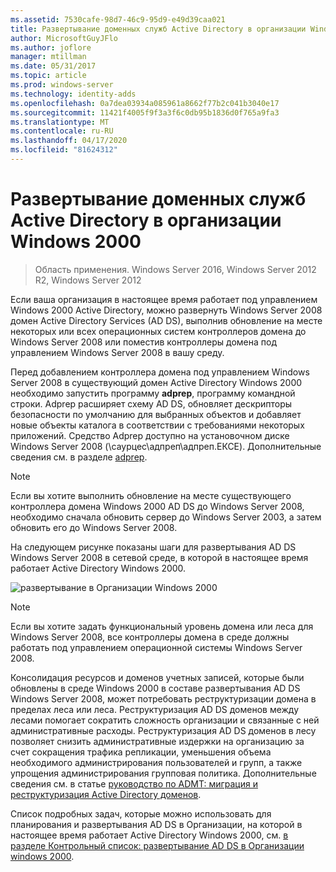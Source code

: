 ```yaml
---
ms.assetid: 7530cafe-98d7-46c9-95d9-e49d39caa021
title: Развертывание доменных служб Active Directory в организации Windows 2000
author: MicrosoftGuyJFlo
ms.author: joflore
manager: mtillman
ms.date: 05/31/2017
ms.topic: article
ms.prod: windows-server
ms.technology: identity-adds
ms.openlocfilehash: 0a7dea03934a085961a8662f77b2c041b3040e17
ms.sourcegitcommit: 11421f4005f9f3a3f6c0db95b1836d0f765a9fa3
ms.translationtype: MT
ms.contentlocale: ru-RU
ms.lasthandoff: 04/17/2020
ms.locfileid: "81624312"
---
```

# <a name="deploying-ad-ds-in-a-windows-2000-organization"></a>Развертывание доменных служб Active Directory в организации Windows 2000

> Область применения. Windows Server 2016, Windows Server 2012 R2, Windows Server 2012

Если ваша организация в настоящее время работает под управлением Windows 2000 Active Directory, можно развернуть Windows Server 2008 домен Active Directory Services (AD DS), выполнив обновление на месте некоторых или всех операционных систем контроллеров домена до Windows Server 2008 или поместив контроллеры домена под управлением Windows Server 2008 в вашу среду.

Перед добавлением контроллера домена под управлением Windows Server 2008 в существующий домен Active Directory Windows 2000 необходимо запустить программу **adprep**, программу командной строки. Adprep расширяет схему AD DS, обновляет дескрипторы безопасности по умолчанию для выбранных объектов и добавляет новые объекты каталога в соответствии с требованиями некоторых приложений. Средство Adprep доступно на установочном диске Windows Server 2008 (\саурцес\адпреп\адпреп.ЕКСЕ). Дополнительные сведения см. в разделе [adprep](https://docs.microsoft.com/previous-versions/windows/it-pro/windows-server-2012-R2-and-2012/cc731728(v=ws.11)).

> [!NOTE]
> Если вы хотите выполнить обновление на месте существующего контроллера домена Windows 2000 AD DS до Windows Server 2008, необходимо сначала обновить сервер до Windows Server 2003, а затем обновить его до Windows Server 2008.

На следующем рисунке показаны шаги для развертывания AD DS Windows Server 2008 в сетевой среде, в которой в настоящее время работает Active Directory Windows 2000.

![развертывание в Организации Windows 2000](media/Deploying-AD-DS-in-a-Windows-2000-Organization/ee51218a-a858-49d9-8b99-9986679191c1.gif)

> [!NOTE]
> Если вы хотите задать функциональный уровень домена или леса для Windows Server 2008, все контроллеры домена в среде должны работать под управлением операционной системы Windows Server 2008.

Консолидация ресурсов и доменов учетных записей, которые были обновлены в среде Windows 2000 в составе развертывания AD DS Windows Server 2008, может потребовать реструктуризации домена в пределах леса или леса. Реструктуризация AD DS доменов между лесами помогает сократить сложность организации и связанные с ней административные расходы. Реструктуризация AD DS доменов в лесу позволяет снизить административные издержки на организацию за счет сокращения трафика репликации, уменьшения объема необходимого администрирования пользователей и групп, а также упрощения администрирования групповая политика. Дополнительные сведения см. в статье [руководство по ADMT: миграция и реструктуризация Active Directory доменов](https://docs.microsoft.com/previous-versions/windows/it-pro/windows-server-2008-R2-and-2008/cc974332(v=ws.10)).

Список подробных задач, которые можно использовать для планирования и развертывания AD DS в Организации, на которой в настоящее время работает Active Directory Windows 2000, см. [в разделе Контрольный список: развертывание AD DS в Организации windows 2000](https://docs.microsoft.com/previous-versions/windows/it-pro/windows-server-2008-R2-and-2008/cc732737(v=ws.10)).
